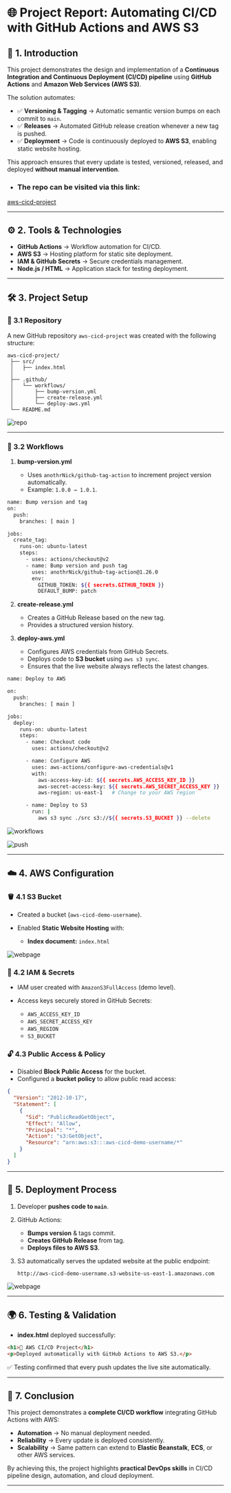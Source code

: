 # 🌐 Project Report: Automating CI/CD with GitHub Actions and AWS S3

## 📖 1. Introduction

This project demonstrates the design and implementation of a **Continuous Integration and Continuous Deployment (CI/CD) pipeline** using **GitHub Actions** and **Amazon Web Services (AWS S3)**.

The solution automates:

* ✅ **Versioning & Tagging** → Automatic semantic version bumps on each commit to `main`.
* ✅ **Releases** → Automated GitHub release creation whenever a new tag is pushed.
* ✅ **Deployment** → Code is continuously deployed to **AWS S3**, enabling static website hosting.

This approach ensures that every update is tested, versioned, released, and deployed **without manual intervention**.


- ### The repo can be visited via this link: 

[aws-cicd-project](https://github.com/Kzian/aws_cicd_project.git)

---

## ⚙️ 2. Tools & Technologies

* **GitHub Actions** → Workflow automation for CI/CD.
* **AWS S3** → Hosting platform for static site deployment.
* **IAM & GitHub Secrets** → Secure credentials management.
* **Node.js / HTML** → Application stack for testing deployment.

---

## 🛠️ 3. Project Setup

### 🔹 3.1 Repository

A new GitHub repository `aws-cicd-project` was created with the following structure:

```
aws-cicd-project/
 ├── src/
 │   ├── index.html
 │   
 ├── .github/
 │   └── workflows/
 │       ├── bump-version.yml
 │       ├── create-release.yml
 │       └── deploy-aws.yml
 └── README.md
```
![repo](img/1.png)


---

### 🔹 3.2 Workflows

1. **bump-version.yml**

   * Uses `anothrNick/github-tag-action` to increment project version automatically.
   * Example: `1.0.0 → 1.0.1`.

```bash
name: Bump version and tag
on:
  push:
    branches: [ main ]

jobs:
  create_tag:
    runs-on: ubuntu-latest
    steps:
      - uses: actions/checkout@v2
      - name: Bump version and push tag
        uses: anothrNick/github-tag-action@1.26.0
        env:
          GITHUB_TOKEN: ${{ secrets.GITHUB_TOKEN }}
          DEFAULT_BUMP: patch

```

2. **create-release.yml**

   * Creates a GitHub Release based on the new tag.
   * Provides a structured version history.

3. **deploy-aws.yml**

   * Configures AWS credentials from GitHub Secrets.
   * Deploys code to **S3 bucket** using `aws s3 sync`.
   * Ensures that the live website always reflects the latest changes.

```bash
name: Deploy to AWS

on:
  push:
    branches: [ main ]

jobs:
  deploy:
    runs-on: ubuntu-latest
    steps:
      - name: Checkout code
        uses: actions/checkout@v2

      - name: Configure AWS
        uses: aws-actions/configure-aws-credentials@v1
        with:
          aws-access-key-id: ${{ secrets.AWS_ACCESS_KEY_ID }}
          aws-secret-access-key: ${{ secrets.AWS_SECRET_ACCESS_KEY }}
          aws-region: us-east-1   # Change to your AWS region

      - name: Deploy to S3
        run: |
          aws s3 sync ./src s3://${{ secrets.S3_BUCKET }} --delete        
```


![workflows](img/3.png)

![push](img/2.png)


---


## ☁️ 4. AWS Configuration

### 🪣 4.1 S3 Bucket

* Created a bucket (`aws-cicd-demo-username`).
* Enabled **Static Website Hosting** with:

  * **Index document:** `index.html`

![webpage](img/s3.png)


### 🔑 4.2 IAM & Secrets

* IAM user created with `AmazonS3FullAccess` (demo level).
* Access keys securely stored in GitHub Secrets:

  * `AWS_ACCESS_KEY_ID`
  * `AWS_SECRET_ACCESS_KEY`
  * `AWS_REGION`
  * `S3_BUCKET`

### 🔓 4.3 Public Access & Policy

* Disabled **Block Public Access** for the bucket.
* Configured a **bucket policy** to allow public read access:

```json
{
  "Version": "2012-10-17",
  "Statement": [
    {
      "Sid": "PublicReadGetObject",
      "Effect": "Allow",
      "Principal": "*",
      "Action": "s3:GetObject",
      "Resource": "arn:aws:s3:::aws-cicd-demo-username/*"
    }
  ]
}
```

---

## 🚀 5. Deployment Process

1. Developer **pushes code to `main`**.
2. GitHub Actions:

   * **Bumps version** & tags commit.
   * **Creates GitHub Release** from tag.
   * **Deploys files to AWS S3**.
3. S3 automatically serves the updated website at the public endpoint:

   ```
   http://aws-cicd-demo-username.s3-website-us-east-1.amazonaws.com
   ```
![webpage](img/site.png)

---

## 🌍 6. Testing & Validation

* **index.html** deployed successfully:

```html
<h1>🚀 AWS CI/CD Project</h1>
<p>Deployed automatically with GitHub Actions to AWS S3.</p>
```


✅ Testing confirmed that every push updates the live site automatically.

---

## 🏁 7. Conclusion

This project demonstrates a **complete CI/CD workflow** integrating GitHub Actions with AWS:

* **Automation** → No manual deployment needed.
* **Reliability** → Every update is deployed consistently.
* **Scalability** → Same pattern can extend to **Elastic Beanstalk**, **ECS**, or other AWS services.

By achieving this, the project highlights **practical DevOps skills** in CI/CD pipeline design, automation, and cloud deployment.


---
